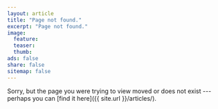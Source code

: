 ```yaml
---
layout: article
title: "Page not found."
excerpt: "Page not found."
image:
  feature:
  teaser:
  thumb:
ads: false
share: false
sitemap: false
---
```


Sorry, but the page you were trying to view moved or does not exist --- perhaps you can [find it here]({{ site.url }}/articles/).

<script type="text/javascript">
  var GOOG_FIXURL_LANG = 'en';
  var GOOG_FIXURL_SITE = 'https://utopianconcept.com'
</script>
<script type="text/javascript" src="https://linkhelp.clients.google.com/tbproxy/lh/wm/fixurl.js"></script>
